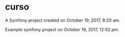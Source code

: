 curso
=====

A Symfony project created on October 19, 2017, 8:20 am.

Example symfony project on October 19, 2017, 12:52 pm.